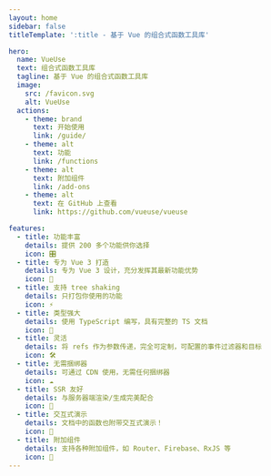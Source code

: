 ```yaml
---
layout: home
sidebar: false
titleTemplate: ':title - 基于 Vue 的组合式函数工具库'

hero:
  name: VueUse
  text: 组合式函数工具库
  tagline: 基于 Vue 的组合式函数工具库
  image:
    src: /favicon.svg
    alt: VueUse
  actions:
    - theme: brand
      text: 开始使用
      link: /guide/
    - theme: alt
      text: 功能
      link: /functions
    - theme: alt
      text: 附加组件
      link: /add-ons
    - theme: alt
      text: 在 GitHub 上查看
      link: https://github.com/vueuse/vueuse

features:
  - title: 功能丰富
    details: 提供 200 多个功能供你选择
    icon: 🎛
  - title: 专为 Vue 3 打造
    details: 专为 Vue 3 设计，充分发挥其最新功能优势
    icon: 🚀
  - title: 支持 tree shaking
    details: 只打包你使用的功能
    icon: ⚡
  - title: 类型强大
    details: 使用 TypeScript 编写，具有完整的 TS 文档
    icon: 🦾
  - title: 灵活
    details: 将 refs 作为参数传递，完全可定制，可配置的事件过滤器和目标
    icon: 🛠
  - title: 无需捆绑器
    details: 可通过 CDN 使用，无需任何捆绑器
    icon: ☁️
  - title: SSR 友好
    details: 与服务器端渲染/生成完美配合
    icon: 🔋
  - title: 交互式演示
    details: 文档中的函数也附带交互式演示！
    icon: 🎪
  - title: 附加组件
    details: 支持各种附加组件，如 Router、Firebase、RxJS 等
    icon: 🔌
---
```


<!-- <Home /> -->
